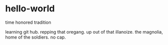 # hello-world
time honored tradition

learning git hub. repping that oregang. up out of that illanoize. the magnolia, home of the soldiers. no cap. 
